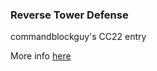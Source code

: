 ### Reverse Tower Defense

commandblockguy's CC22 entry

More info [here](https://www.cemetech.net/forum/viewtopic.php?p=278115#278115)
